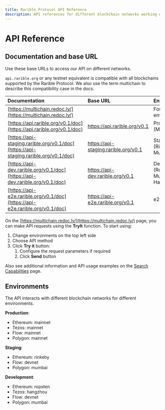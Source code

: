```yaml
---
title: Rarible Protocol API Reference
description: API references for different blockchain networks working with the protocol
---
```


# API Reference

## Documentation and base URL

Use these base URLs to access our API on different networks.

`api.rarible.org` or any testnet equivalent is compatible with all blockchains supported by the Rarible Protocol. We also use the term multichain to describe this compatibility case in the docs.

| Documentation                                                                        | Base URL                             | Environments                            |
|:-------------------------------------------------------------------------------------|:-------------------------------------|:----------------------------------------|
| [https://multichain.redoc.ly/](https://multichain.redoc.ly/)                         |                                      | For all environments                    |
| [https://api.rarible.org/v0.1/doc](https://api.rarible.org/v0.1/doc)                 | https://api.rarible.org/v0.1         | Production (Mainnet)                    |
| [https://api-staging.rarible.org/v0.1/doc](https://api-staging.rarible.org/v0.1/doc) | https://api-staging.rarible.org/v0.1 | Staging (Rinkeby, Mumbai)               |
| [https://api-dev.rarible.org/v0.1/doc](https://api-dev.rarible.org/v0.1/doc)         | https://api-dev.rarible.org/v0.1     | Development (Ropsten, Mumbai, Hangzhou) |
| [https://api-e2e.rarible.org/v0.1/doc](https://api-e2e.rarible.org/v0.1/doc)         | https://api-e2e.rarible.org/v0.1     | e2e                                     |

On the [https://multichain.redoc.ly/](https://multichain.redoc.ly/) page, you can make API requests using the **TryIt** function. To start using:

1. Change environments on the top left side
2. Choose API method
3. Click **Try it** button:
    1. Configure the request parameters if required
    2. Click **Send** button

Also see additional information and API usage examples on the [Search Capabilities](reference/search-capabilities.md) page.

## Environments

The API interacts with different blockchain networks for different environments.

**Production**:

* Ethereum: mainnet
* Tezos: mainnet
* Flow: mainnet
* Polygon: mainnet

**Staging**:

* Ethereum: rinkeby
* Flow: devnet
* Polygon: mumbai

**Development**:

* Ethereum: ropsten
* Tezos: hangzhou
* Flow: devnet
* Polygon: mumbai

